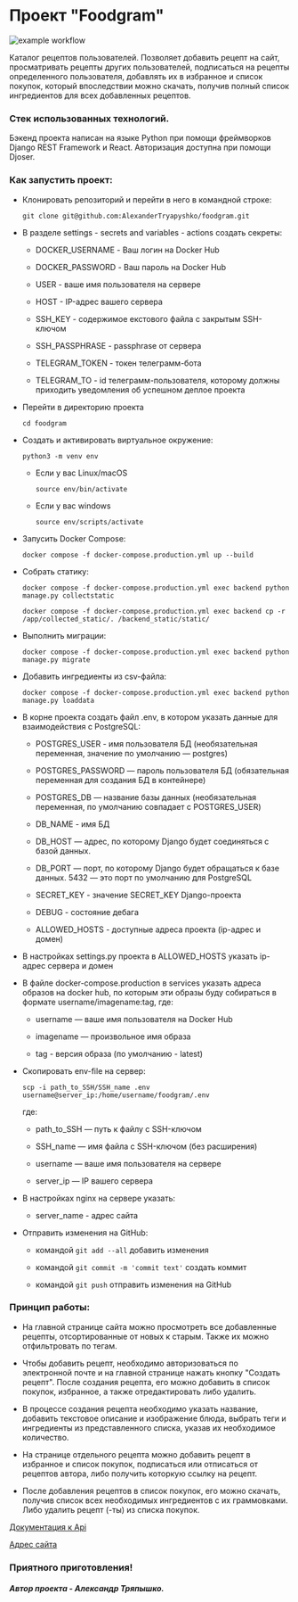 #  Проект "Foodgram"

![example workflow](https://github.com/AlexanderTryapyshko/foodgram/actions/workflows/main.yml/badge.svg)

Каталог рецептов пользователей.
Позволяет добавить рецепт на сайт, просматривать рецепты других пользователей, подписаться на рецепты определенного пользователя, добавлять их в избранное и список покупок, который впоследствии можно скачать, получив полный список ингредиентов для всех добавленных рецептов.

### Стек использованных технологий.

Бэкенд проекта написан на языке Python при помощи фреймворков Django REST Framework и React. Авторизация доступна при помощи Djoser.

### Как запустить проект: 

* Клонировать репозиторий и перейти в него в командной строке: 

    ``` 
    git clone git@github.com:AlexanderTryapyshko/foodgram.git
    ``` 

* В разделе settings - secrets and variables - actions создать секреты:

    - DOCKER_USERNAME - Ваш логин на Docker Hub

    - DOCKER_PASSWORD - Ваш пароль на Docker Hub

    - USER - ваше имя пользователя на сервере

    - HOST - IP-адрес вашего сервера

    - SSH_KEY - содержимое екстового файла с закрытым SSH-ключом

    - SSH_PASSPHRASE - passphrase от сервера

    - TELEGRAM_TOKEN - токен телеграмм-бота

    - TELEGRAM_TO - id телеграмм-пользователя, которому должны приходить уведомления об успешном деплое проекта

* Перейти в директорию проекта 
    
    ``` 
    cd foodgram 
    ``` 

* Cоздать и активировать виртуальное окружение: 
    
    ``` 
    python3 -m venv env 
    ``` 

    -  Если у вас Linux/macOS 

        ```
        source env/bin/activate 
        ```
        
    - Если у вас windows 

        ```
        source env/scripts/activate 
        ```

* Запусить Docker Compose:

    ```
    docker compose -f docker-compose.production.yml up --build
    ```

* Собрать статику:

    ```
    docker compose -f docker-compose.production.yml exec backend python manage.py collectstatic

    docker compose -f docker-compose.production.yml exec backend cp -r /app/collected_static/. /backend_static/static/
    ```

* Выполнить миграции:

    ```
    docker compose -f docker-compose.production.yml exec backend python manage.py migrate
    ```

* Добавить ингредиенты из csv-файла:

    ```
    docker compose -f docker-compose.production.yml exec backend python manage.py loaddata
    ```

* В корне проекта создать файл .env, в котором указать данные для взаимодействия с PostgreSQL:

    - POSTGRES_USER - имя пользователя БД (необязательная переменная, значение по умолчанию — postgres)

    - POSTGRES_PASSWORD — пароль пользователя БД (обязательная переменная для создания БД в контейнере)

    - POSTGRES_DB — название базы данных (необязательная переменная, по умолчанию совпадает с POSTGRES_USER)

    - DB_NAME - имя БД

    - DB_HOST — адрес, по которому Django будет соединяться с базой данных.

    - DB_PORT — порт, по которому Django будет обращаться к базе данных. 5432 — это порт по умолчанию для PostgreSQL

    - SECRET_KEY - значение SECRET_KEY Django-проекта

    - DEBUG - состояние дебага

    - ALLOWED_HOSTS - доступные адреса проекта (ip-адрес и домен)

* В настройках settings.py проекта в ALLOWED_HOSTS указать ip-адрес сервера и домен

* В файле docker-compose.production в services указать адреса образов на docker hub, по которым эти образы буду собираться в формате username/imagename:tag, где:

    - username — ваше имя пользователя на Docker Hub

    - imagename — произвольное имя образа

    - tag - версия образа (по умолчанию - latest)

* Скопировать env-file на сервер:

    ```
    scp -i path_to_SSH/SSH_name .env username@server_ip:/home/username/foodgram/.env
    ```

    где:

    - path_to_SSH — путь к файлу с SSH-ключом

    - SSH_name — имя файла с SSH-ключом (без расширения)

    - username — ваше имя пользователя на сервере

    - server_ip — IP вашего сервера

* В настройках nginx на сервере указать:

    - server_name - адрес сайта

* Отправить изменения на GitHub:

    - командой ``` git add --all ``` добавить изменения

    - командой ``` git commit -m 'commit text' ``` создать коммит

    - командой ``` git push ``` отправить изменения на GitHub

### Принцип работы:

- На главной странице сайта можно просмотреть все добавленные рецепты, отсортированные от новых к старым. Также их можно отфильтровать по тегам.

- Чтобы добавить рецепт, необходимо авторизоваться по электронной почте и на главной странице нажать кнопку "Создать рецепт". После создания рецепта, его можно добавить в список покупок, избранное, а также отредактировать либо удалить.

- В процессе создания рецепта необходимо указать название, добавить текстовое описание и изображение блюда, выбрать теги и ингредиенты из представленного списка, указав их необходимое количество.

- На странице отдельного рецепта можно добавить рецепт в избранное и список покупок, подписаться или отписаться от рецептов автора, либо получить которкую ссылку на рецепт.

- После добавления рецептов в список покупок, его можно скачать, получив список всех необходимых ингредиентов с их граммовками. Либо удалить рецепт (-ты) из списка покупок.

[Документация к Api](http://localhost/api/docs/)

[Адрес сайта](https://tryapsfood.hopto.org/)

### Приятного приготовления!

##### Автор проекта - Александр Тряпышко.
